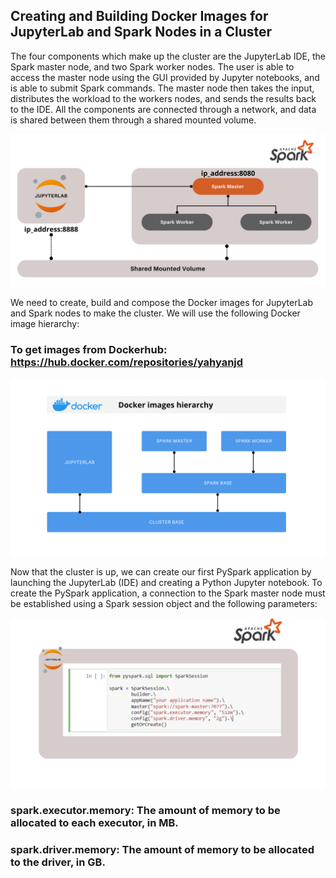 ## Creating and Building Docker Images for JupyterLab and Spark Nodes in a Cluster

The four components which make up the cluster are the JupyterLab IDE, the Spark master node, and two Spark worker nodes. The user is able to access the master node using the GUI provided by Jupyter notebooks, and is able to submit Spark commands. The master node then takes the input, distributes the workload to the workers nodes, and sends the results back to the IDE. All the components are connected through a network, and data is shared between them through a shared mounted volume.


![Spark Cluster](https://raw.githubusercontent.com/yahya-Njd/Spark-cluster/master/images/img2.png)

We need to create, build and compose the Docker images for JupyterLab and Spark nodes to make the cluster. We will use the following Docker image hierarchy:
### To get images from Dockerhub: https://hub.docker.com/repositories/yahyanjd


![Spark Cluster](https://raw.githubusercontent.com/yahya-Njd/Spark-cluster/master/images/img1.png)

Now that the cluster is up, we can create our first PySpark application by launching the JupyterLab (IDE) and creating a Python Jupyter notebook. To create the PySpark application, a connection to the Spark master node must be established using a Spark session object and the following parameters:

![Spark Cluster](https://raw.githubusercontent.com/yahya-Njd/Spark-cluster/master/images/img3.png)

### spark.executor.memory: The amount of memory to be allocated to each executor, in MB.
### spark.driver.memory: The amount of memory to be allocated to the driver, in GB.

